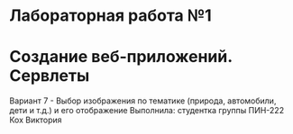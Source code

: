 # Лабораторная работа №1
# Создание веб-приложений. Сервлеты
Вариант 7 - Выбор изображения по тематике (природа, автомобили, дети и т.д.) и его отображение
Выполнила: студентка группы ПИН-222 Кох Виктория
